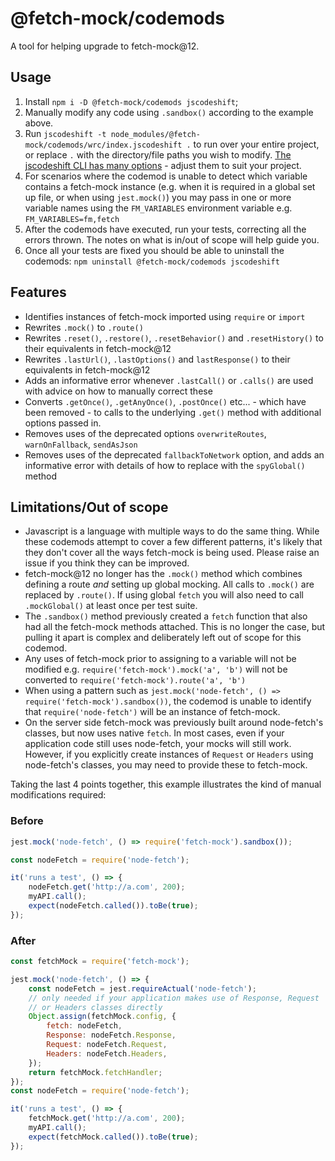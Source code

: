 # @fetch-mock/codemods

A tool for helping upgrade to fetch-mock@12.

## Usage

1. Install `npm i -D @fetch-mock/codemods jscodeshift`;
2. Manually modify any code using `.sandbox()` according to the example above.
3. Run `jscodeshift -t node_modules/@fetch-mock/codemods/wrc/index.jscodeshift .` to run over your entire project, or replace `.` with the directory/file paths you wish to modify. [The jscodeshift CLI has many options](https://jscodeshift.com/run/cli/) - adjust them to suit your project.
4. For scenarios where the codemod is unable to detect which variable contains a fetch-mock instance (e.g. when it is required in a global set up file, or when using `jest.mock()`) you may pass in one or more variable names using the `FM_VARIABLES` environment variable e.g. `FM_VARIABLES=fm,fetch`
5. After the codemods have executed, run your tests, correcting all the errors thrown. The notes on what is in/out of scope will help guide you.
6. Once all your tests are fixed you should be able to uninstall the codemods: `npm uninstall @fetch-mock/codemods jscodeshift`

## Features

- Identifies instances of fetch-mock imported using `require` or `import`
- Rewrites `.mock()` to `.route()`
- Rewrites `.reset()`, `.restore()`, `.resetBehavior()` and `.resetHistory()` to their equivalents in fetch-mock@12
- Rewrites `.lastUrl()`, `.lastOptions()` and `lastResponse()` to their equivalents in fetch-mock@12
- Adds an informative error whenever `.lastCall()` or `.calls()` are used with advice on how to manually correct these
- Converts `.getOnce()`, `.getAnyOnce()`, `.postOnce()` etc... - which have been removed - to calls to the underlying `.get()` method with additional options passed in.
- Removes uses of the deprecated options `overwriteRoutes`, `warnOnFallback`, `sendAsJson`
- Removes uses of the deprecated `fallbackToNetwork` option, and adds an informative error with details of how to replace with the `spyGlobal()` method

## Limitations/Out of scope

- Javascript is a language with multiple ways to do the same thing. While these codemods attempt to cover a few different patterns, it's likely that they don't cover all the ways fetch-mock is being used. Please raise an issue if you think they can be improved.
- fetch-mock@12 no longer has the `.mock()` method which combines defining a route _and_ setting up global mocking. All calls to `.mock()` are replaced by `.route()`.
  If using global `fetch` you will also need to call `.mockGlobal()` at least once per test suite.
- The `.sandbox()` method previously created a `fetch` function that also had all the fetch-mock methods attached. This is no longer the case, but pulling it apart is complex and deliberately left out of scope for this codemod.
- Any uses of fetch-mock prior to assigning to a variable will not be modified e.g. `require('fetch-mock').mock('a', 'b')` will not be converted to `require('fetch-mock').route('a', 'b')`
- When using a pattern such as `jest.mock('node-fetch', () => require('fetch-mock').sandbox())`, the codemod is unable to identify that `require('node-fetch')` will be an instance of fetch-mock.
- On the server side fetch-mock was previously built around node-fetch's classes, but now uses native `fetch`. In most cases, even if your application code still uses node-fetch, your mocks will still work. However, if you explicitly create instances of `Request` or `Headers` using node-fetch's classes, you may need to provide these to fetch-mock.

Taking the last 4 points together, this example illustrates the kind of manual modifications required:

### Before

```js
jest.mock('node-fetch', () => require('fetch-mock').sandbox());

const nodeFetch = require('node-fetch');

it('runs a test', () => {
	nodeFetch.get('http://a.com', 200);
	myAPI.call();
	expect(nodeFetch.called()).toBe(true);
});
```

### After

```js
const fetchMock = require('fetch-mock');

jest.mock('node-fetch', () => {
	const nodeFetch = jest.requireActual('node-fetch');
	// only needed if your application makes use of Response, Request
	// or Headers classes directly
	Object.assign(fetchMock.config, {
		fetch: nodeFetch,
		Response: nodeFetch.Response,
		Request: nodeFetch.Request,
		Headers: nodeFetch.Headers,
	});
	return fetchMock.fetchHandler;
});
const nodeFetch = require('node-fetch');

it('runs a test', () => {
	fetchMock.get('http://a.com', 200);
	myAPI.call();
	expect(fetchMock.called()).toBe(true);
});
```
